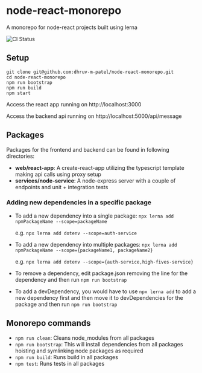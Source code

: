 # node-react-monorepo

A monorepo for node-react projects built using lerna

![CI Status](https://github.com/dhruv-m-patel/node-react-monorepo/workflows/build/badge.svg)

## Setup

```
git clone git@github.com:dhruv-m-patel/node-react-monorepo.git
cd node-react-monorepo
npm run bootstrap
npm run build
npm start
```

Access the react app running on http://localhost:3000

Access the backend api running on http://localhost:5000/api/message

## Packages

Packages for the frontend and backend can be found in following directories:

- **web/react-app**: A create-react-app utilizing the typescript template making api calls using proxy setup
- **services/node-service**: A node-express server with a couple of endpoints and unit + integration tests

### Adding new dependencies in a specific package

- To add a new dependency into a single package: `npx lerna add npmPackageName --scope=packageName`

  e.g. `npx lerna add dotenv --scope=auth-service`

- To add a new dependency into multiple packages: `npx lerna add npmPackageName --scope={packageName1, packageName2}`

  e.g. `npx lerna add dotenv --scope={auth-service,high-fives-service}`

- To remove a dependency, edit package.json removing the line for the dependency and then run `npm run bootstrap`

- To add a devDependency, you would have to use `npx lerna add` to add a new dependency first and then move it to devDependencies for the package and then run `npm run bootstrap`


## Monorepo commands

- `npm run clean`: Cleans node_modules from all packages
- `npm run bootstrap`: This will install dependencies from all packages hoisting and symlinking node packages as required
- `npm run build`: Runs build in all packages
- `npm test`: Runs tests in all packages
